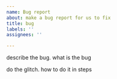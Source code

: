 ```yaml
---
name: Bug report
about: make a bug report for us to fix
title: bug
labels: ''
assignees: ''

---
```


describe the bug.
what is the bug

do the glitch.
how to do it in steps
